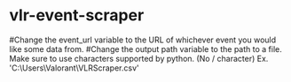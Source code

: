 # vlr-event-scraper

#Change the event_url variable to the URL of whichever event you would like some data from. 
#Change the output path variable to the path to a file. Make sure to use characters supported by python. (No / character) Ex. 'C:\Users\Valorant\VLRScraper.csv'

